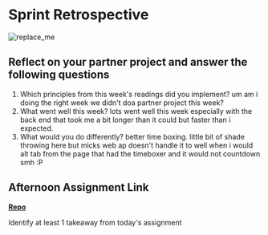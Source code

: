 # Sprint Retrospective

![replace_me](https://codeworks.blob.core.windows.net/public/assets/img/illustrations/placeholder.svg)

## Reflect on your partner project and answer the following questions

1. Which principles from this week's readings did you implement?
um am i doing the right week we didn't doa  partner project this week? 
2. What went well this week?
lots went well this week especially with the back end that took me a bit longer than it could but faster than i expected. 
3. What would you do differently?
better time boxing. little bit of shade throwing here but micks web ap doesn't handle it to well when i would alt tab from the page that had the timeboxer and it would not countdown smh :P
## Afternoon Assignment Link

**[Repo](https://github.com/Joshua-Jensen/TowerMaster)**

Identify at least 1 takeaway from today's assignment
